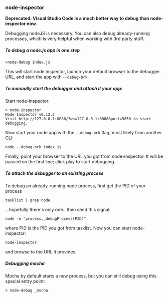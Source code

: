 ### node-inspector

**Deprecated: Visual Studio Code is a much better way to debug than node-inspector now.**

Debugging nodeJS is necessary. You can also debug already-running processes, which is very helpful when working with 3rd party stuff.

##### To debug a node.js app in one step

    >node-debug index.js

This will start node inspector, launch your default browser to the debugger URL, and start the app with `--debug-brk`.

##### To manually start the debugger and attach it your app:

Start node-inspector:

    > node-inspector
    Node Inspector v0.12.2
    Visit http://127.0.0.1:8080/?ws=127.0.0.1:8080&port=5858 to start debugging.

Now start your node app with the `--debug-brk` flag, most likely from another CLI:

    node --debug-brk index.js

Finally, point your browser to the URL you got from node-inspector. It will be paused on the first line; click play to start debugging.
 
##### To attach the debugger to an existing process

To debug an already-running node process, first get the PID of your process

    tasklist | grep node

.. hopefully there's only one.. then send this signal:

    node -e "process._debugProcess(PID)"


where PID is the PID you got from tasklist. Now you can start node-inspector:

    node-inspector

and browse to the URL it provides.


##### Debugging mocha

Mocha by default starts a new process, but you can still debug using this special entry point:

    > node-debug _mocha

